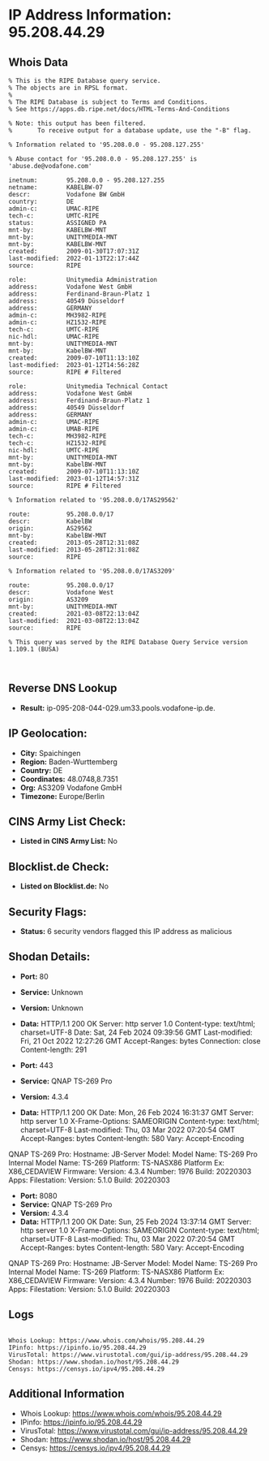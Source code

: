 # IP Address Information: 95.208.44.29

## Whois Data
```
% This is the RIPE Database query service.
% The objects are in RPSL format.
%
% The RIPE Database is subject to Terms and Conditions.
% See https://apps.db.ripe.net/docs/HTML-Terms-And-Conditions

% Note: this output has been filtered.
%       To receive output for a database update, use the "-B" flag.

% Information related to '95.208.0.0 - 95.208.127.255'

% Abuse contact for '95.208.0.0 - 95.208.127.255' is 'abuse.de@vodafone.com'

inetnum:        95.208.0.0 - 95.208.127.255
netname:        KABELBW-07
descr:          Vodafone BW GmbH
country:        DE
admin-c:        UMAC-RIPE
tech-c:         UMTC-RIPE
status:         ASSIGNED PA
mnt-by:         KABELBW-MNT
mnt-by:         UNITYMEDIA-MNT
mnt-by:         KABELBW-MNT
created:        2009-01-30T17:07:31Z
last-modified:  2022-01-13T22:17:44Z
source:         RIPE

role:           Unitymedia Administration
address:        Vodafone West GmbH
address:        Ferdinand-Braun-Platz 1
address:        40549 Düsseldorf
address:        GERMANY
admin-c:        MH3982-RIPE
admin-c:        HZ1532-RIPE
tech-c:         UMTC-RIPE
nic-hdl:        UMAC-RIPE
mnt-by:         UNITYMEDIA-MNT
mnt-by:         KabelBW-MNT
created:        2009-07-10T11:13:10Z
last-modified:  2023-01-12T14:56:28Z
source:         RIPE # Filtered

role:           Unitymedia Technical Contact
address:        Vodafone West GmbH
address:        Ferdinand-Braun-Platz 1
address:        40549 Düsseldorf
address:        GERMANY
admin-c:        UMAC-RIPE
admin-c:        UMAB-RIPE
tech-c:         MH3982-RIPE
tech-c:         HZ1532-RIPE
nic-hdl:        UMTC-RIPE
mnt-by:         UNITYMEDIA-MNT
mnt-by:         KabelBW-MNT
created:        2009-07-10T11:13:10Z
last-modified:  2023-01-12T14:57:31Z
source:         RIPE # Filtered

% Information related to '95.208.0.0/17AS29562'

route:          95.208.0.0/17
descr:          KabelBW
origin:         AS29562
mnt-by:         KabelBW-MNT
created:        2013-05-28T12:31:08Z
last-modified:  2013-05-28T12:31:08Z
source:         RIPE

% Information related to '95.208.0.0/17AS3209'

route:          95.208.0.0/17
descr:          Vodafone West
origin:         AS3209
mnt-by:         UNITYMEDIA-MNT
created:        2021-03-08T22:13:04Z
last-modified:  2021-03-08T22:13:04Z
source:         RIPE

% This query was served by the RIPE Database Query Service version 1.109.1 (BUSA)



```
## Reverse DNS Lookup
- **Result:** ip-095-208-044-029.um33.pools.vodafone-ip.de.

## IP Geolocation:
- **City:** Spaichingen
- **Region:** Baden-Wurttemberg
- **Country:** DE
- **Coordinates:** 48.0748,8.7351
- **Org:** AS3209 Vodafone GmbH
- **Timezone:** Europe/Berlin

## CINS Army List Check:
- **Listed in CINS Army List:** 
No

## Blocklist.de Check:
- **Listed on Blocklist.de:** 
No

## Security Flags:
- **Status:** 6 security vendors flagged this IP address as malicious

## Shodan Details:
- **Port:** 80
- **Service:** Unknown
- **Version:** Unknown
- **Data:** HTTP/1.1 200 OK
Server: http server 1.0
Content-type: text/html; charset=UTF-8
Date: Sat, 24 Feb 2024 09:39:56 GMT
Last-modified: Fri, 21 Oct 2022 12:27:26 GMT
Accept-Ranges: bytes
Connection: close
Content-length: 291



- **Port:** 443
- **Service:** QNAP TS-269 Pro
- **Version:** 4.3.4
- **Data:** HTTP/1.1 200 OK
Date: Mon, 26 Feb 2024 16:31:37 GMT
Server: http server 1.0
X-Frame-Options: SAMEORIGIN
Content-type: text/html; charset=UTF-8
Last-modified: Thu, 03 Mar 2022 07:20:54 GMT
Accept-Ranges: bytes
Content-length: 580
Vary: Accept-Encoding


QNAP TS-269 Pro:
  Hostname: JB-Server
  Model:
    Model Name: TS-269 Pro
    Internal Model Name: TS-269
    Platform: TS-NASX86
    Platform Ex: X86_CEDAVIEW
  Firmware:
    Version: 4.3.4
    Number: 1976
    Build: 20220303
  Apps:
    Filestation:
      Version: 5.1.0
      Build: 20220303


- **Port:** 8080
- **Service:** QNAP TS-269 Pro
- **Version:** 4.3.4
- **Data:** HTTP/1.1 200 OK
Date: Sun, 25 Feb 2024 13:37:14 GMT
Server: http server 1.0
X-Frame-Options: SAMEORIGIN
Content-type: text/html; charset=UTF-8
Last-modified: Thu, 03 Mar 2022 07:20:54 GMT
Accept-Ranges: bytes
Content-length: 580
Vary: Accept-Encoding


QNAP TS-269 Pro:
  Hostname: JB-Server
  Model:
    Model Name: TS-269 Pro
    Internal Model Name: TS-269
    Platform: TS-NASX86
    Platform Ex: X86_CEDAVIEW
  Firmware:
    Version: 4.3.4
    Number: 1976
    Build: 20220303
  Apps:
    Filestation:
      Version: 5.1.0
      Build: 20220303


## Logs
```

Whois Lookup: https://www.whois.com/whois/95.208.44.29
IPinfo: https://ipinfo.io/95.208.44.29
VirusTotal: https://www.virustotal.com/gui/ip-address/95.208.44.29
Shodan: https://www.shodan.io/host/95.208.44.29
Censys: https://censys.io/ipv4/95.208.44.29

```
## Additional Information
- Whois Lookup: https://www.whois.com/whois/95.208.44.29
- IPinfo: https://ipinfo.io/95.208.44.29
- VirusTotal: https://www.virustotal.com/gui/ip-address/95.208.44.29
- Shodan: https://www.shodan.io/host/95.208.44.29
- Censys: https://censys.io/ipv4/95.208.44.29

